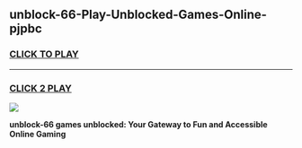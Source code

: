 
## unblock-66-Play-Unblocked-Games-Online-pjpbc
<h3>
<a href="https://premium76.site?title=unblock-66&ref=25A">CLICK TO PLAY</a></h3>
<hr>

<h3>
<a href="https://premium76.site?title=unblock-66&ref=25A">CLICK 2 PLAY</a>
  
</h3>

<a href="https://premium76.site?title=unblock-66&ref=25A"><img src="https://clearcache.store/games.png"></a>


**unblock-66 games unblocked: Your Gateway to Fun and Accessible Online Gaming**
